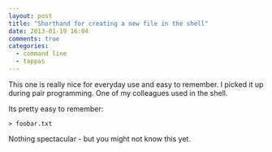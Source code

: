 ```yaml
---
layout: post
title: "Shorthand for creating a new file in the shell"
date: 2013-01-19 16:04
comments: true
categories: 
  - command line
  - tappas
---
```


This one is really nice for everyday use and easy to remember. I picked it up during pair programming. One of my colleagues used in the shell.

Its pretty easy to remember:

    > foobar.txt
    	
Nothing spectacular - but you might not know this yet.
